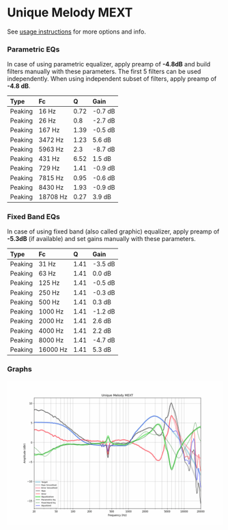 # Unique Melody MEXT
See [usage instructions](https://github.com/jaakkopasanen/AutoEq#usage) for more options and info.

### Parametric EQs
In case of using parametric equalizer, apply preamp of **-4.8dB** and build filters manually
with these parameters. The first 5 filters can be used independently.
When using independent subset of filters, apply preamp of **-4.8 dB**.

| Type    | Fc       |    Q | Gain    |
|:--------|:---------|:-----|:--------|
| Peaking | 16 Hz    | 0.72 | -0.7 dB |
| Peaking | 26 Hz    | 0.8  | -2.7 dB |
| Peaking | 167 Hz   | 1.39 | -0.5 dB |
| Peaking | 3472 Hz  | 1.23 | 5.6 dB  |
| Peaking | 5963 Hz  | 2.3  | -8.7 dB |
| Peaking | 431 Hz   | 6.52 | 1.5 dB  |
| Peaking | 729 Hz   | 1.41 | -0.9 dB |
| Peaking | 7815 Hz  | 0.95 | -0.6 dB |
| Peaking | 8430 Hz  | 1.93 | -0.9 dB |
| Peaking | 18708 Hz | 0.27 | 3.9 dB  |

### Fixed Band EQs
In case of using fixed band (also called graphic) equalizer, apply preamp of **-5.3dB**
(if available) and set gains manually with these parameters.

| Type    | Fc       |    Q | Gain    |
|:--------|:---------|:-----|:--------|
| Peaking | 31 Hz    | 1.41 | -3.5 dB |
| Peaking | 63 Hz    | 1.41 | 0.0 dB  |
| Peaking | 125 Hz   | 1.41 | -0.5 dB |
| Peaking | 250 Hz   | 1.41 | -0.3 dB |
| Peaking | 500 Hz   | 1.41 | 0.3 dB  |
| Peaking | 1000 Hz  | 1.41 | -1.2 dB |
| Peaking | 2000 Hz  | 1.41 | 2.6 dB  |
| Peaking | 4000 Hz  | 1.41 | 2.2 dB  |
| Peaking | 8000 Hz  | 1.41 | -4.7 dB |
| Peaking | 16000 Hz | 1.41 | 5.3 dB  |

### Graphs
![](./Unique%20Melody%20MEXT.png)